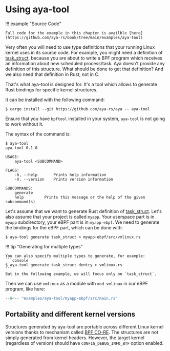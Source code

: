 # Using aya-tool

!!! example "Source Code"

    Full code for the example in this chapter is availble [here](https://github.com/aya-rs/book/tree/main/examples/aya-tool)

Very often you will need to use type definitions that your running Linux kernel
uses in its source code. For example, you might need a definition of
[task_struct](https://elixir.bootlin.com/linux/v5.15.3/source/include/linux/sched.h#L723),
because you are about to write a BPF program which receives an
information about new scheduled process/task. Aya doesn't provide any
definition of this structure. What should be done to get that definition? And
we also need that definition in Rust, not in C.

That's what aya-tool is designed for. It's a tool which allows to generate Rust
bindings for specific kernel structures.

It can be installed with the following command:

```console
$ cargo install --git https://github.com/aya-rs/aya -- aya-tool
```

Ensure that you have `bpftool` installed in your system, `aya-tool` is not going
to work without it.

The syntax of the command is:

```console
$ aya-tool
aya-tool 0.1.0

USAGE:
    aya-tool <SUBCOMMAND>

FLAGS:
    -h, --help       Prints help information
    -V, --version    Prints version information

SUBCOMMANDS:
    generate
    help         Prints this message or the help of the given subcommand(s)
```

Let's assume that we want to generate Rust definition of
[task_struct](https://elixir.bootlin.com/linux/v5.15.3/source/include/linux/sched.h#L723).
Let's also assume that your project is called `myapp`. Your userspace part is
in `myapp` subdirectory, your eBPF part is in `myapp-ebpf`. We need to generate
the bindings for the eBPF part, which can be done with:

```console
$ aya-tool generate task_struct > myapp-ebpf/src/vmlinux.rs
```

!!! tip "Generating for multiple types"

    You can also specify multiple types to generate, for example:
    ```console
    $ aya-tool generate task_struct dentry > vmlinux.rs
    ```
    But in the following example, we will focus only on `task_struct`.

Then we can use `vmlinux` as a module with `mod vmlinux` in our eBPF program,
like here:

```rust linenums="1" title="myapp-ebpf/src/main.rs"
--8<-- "examples/aya-tool/myapp-ebpf/src/main.rs"
```

## Portability and different kernel versions

Structures generated by aya-tool are portable across different Linux kernel
versions thanks to mechanism called
[BPF CO-RE](https://facebookmicrosites.github.io/bpf/blog/2020/02/19/bpf-portability-and-co-re.html).
The structures are not simply generated from kernel headers. However, the
target kernel (regardless of version) should have `CONFIG_DEBUG_INFO_BTF`
option enabled.
